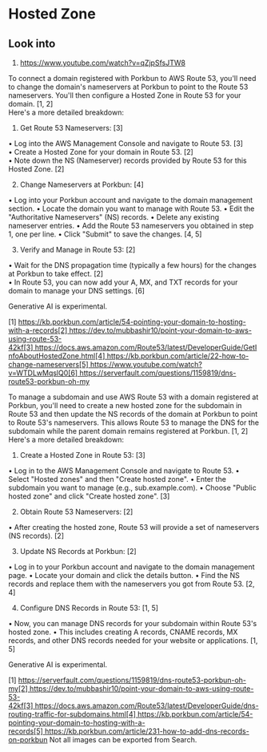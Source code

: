 # Hosted Zone



## Look into
1. https://www.youtube.com/watch?v=qZjpSfsJTW8







To connect a domain registered with Porkbun to AWS Route 53, you'll need to change the domain's nameservers at Porkbun to point to the Route 53 nameservers. You'll then configure a Hosted Zone in Route 53 for your domain. [1, 2]  
Here's a more detailed breakdown: 
1. Get Route 53 Nameservers: [3]  

• Log into the AWS Management Console and navigate to Route 53. [3]  
• Create a Hosted Zone for your domain in Route 53. [2]  
• Note down the NS (Nameserver) records provided by Route 53 for this Hosted Zone. [2]  

2. Change Nameservers at Porkbun: [4]  

• Log into your Porkbun account and navigate to the domain management section. 
• Locate the domain you want to manage with Route 53. 
• Edit the "Authoritative Nameservers" (NS) records. 
• Delete any existing nameserver entries. 
• Add the Route 53 nameservers you obtained in step 1, one per line. 
• Click "Submit" to save the changes. [4, 5]  

3. Verify and Manage in Route 53: [2]  

• Wait for the DNS propagation time (typically a few hours) for the changes at Porkbun to take effect. [2]  
• In Route 53, you can now add your A, MX, and TXT records for your domain to manage your DNS settings. [6]  

Generative AI is experimental.

[1] https://kb.porkbun.com/article/54-pointing-your-domain-to-hosting-with-a-records[2] https://dev.to/mubbashir10/point-your-domain-to-aws-using-route-53-42kf[3] https://docs.aws.amazon.com/Route53/latest/DeveloperGuide/GetInfoAboutHostedZone.html[4] https://kb.porkbun.com/article/22-how-to-change-nameservers[5] https://www.youtube.com/watch?v=WTDLwMqslQ0[6] https://serverfault.com/questions/1159819/dns-route53-porkbun-oh-my



To manage a subdomain and use AWS Route 53 with a domain registered at Porkbun, you'll need to create a new hosted zone for the subdomain in Route 53 and then update the NS records of the domain at Porkbun to point to Route 53's nameservers. This allows Route 53 to manage the DNS for the subdomain while the parent domain remains registered at Porkbun. [1, 2]  
Here's a more detailed breakdown: 
1. Create a Hosted Zone in Route 53: [3]  

• Log in to the AWS Management Console and navigate to Route 53. 
• Select "Hosted zones" and then "Create hosted zone". 
• Enter the subdomain you want to manage (e.g., sub.example.com). 
• Choose "Public hosted zone" and click "Create hosted zone". [3]  

2. Obtain Route 53 Nameservers: [2]  

• After creating the hosted zone, Route 53 will provide a set of nameservers (NS records). [2]  

3. Update NS Records at Porkbun: [2]  

• Log in to your Porkbun account and navigate to the domain management page. 
• Locate your domain and click the details button. 
• Find the NS records and replace them with the nameservers you got from Route 53. [2, 4]  

4. Configure DNS Records in Route 53: [1, 5]  

• Now, you can manage DNS records for your subdomain within Route 53's hosted zone. 
• This includes creating A records, CNAME records, MX records, and other DNS records needed for your website or applications. [1, 5]  

Generative AI is experimental.

[1] https://serverfault.com/questions/1159819/dns-route53-porkbun-oh-my[2] https://dev.to/mubbashir10/point-your-domain-to-aws-using-route-53-42kf[3] https://docs.aws.amazon.com/Route53/latest/DeveloperGuide/dns-routing-traffic-for-subdomains.html[4] https://kb.porkbun.com/article/54-pointing-your-domain-to-hosting-with-a-records[5] https://kb.porkbun.com/article/231-how-to-add-dns-records-on-porkbun
Not all images can be exported from Search.

